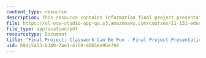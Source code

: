 ```yaml
---
content_type: resource
description: This resource contains information final project presentation .
file: https://ol-ocw-studio-app-qa.s3.amazonaws.com/courses/11-131-educational-theory-and-practice-iii-spring-2012/b9dc5a53b3407ae14769e0b5ea9be794_MIT11_131S12_Fnl_Pro_Prsnt.pdf
file_type: application/pdf
resourcetype: Document
title: 'Final Project: Classwork Can Be Fun - Final Project Presentation'
uid: b9dc5a53-b340-7ae1-4769-e0b5ea9be794
---
```

